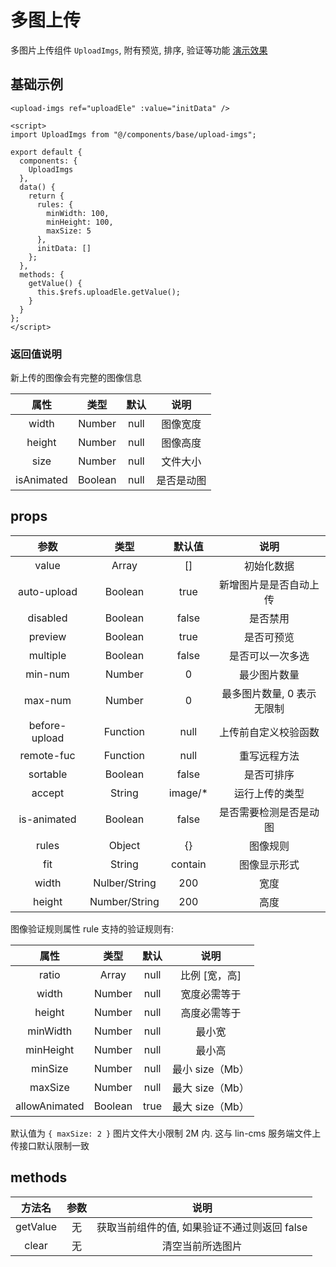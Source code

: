 # 多图上传

多图片上传组件 `UploadImgs`, 附有预览, 排序, 验证等功能 [演示效果](http://face.cms.7yue.pro/#/imgs-upload/stage1)

## 基础示例

```vue
<upload-imgs ref="uploadEle" :value="initData" />

<script>
import UploadImgs from "@/components/base/upload-imgs";

export default {
  components: {
    UploadImgs
  },
  data() {
    return {
      rules: {
        minWidth: 100,
        minHeight: 100,
        maxSize: 5
      },
      initData: []
    };
  },
  methods: {
    getValue() {
      this.$refs.uploadEle.getValue();
    }
  }
};
</script>
```

### 返回值说明

新上传的图像会有完整的图像信息

|    属性    |  类型   | 默认 |    说明    |
| :--------: | :-----: | :--: | :--------: |
|   width    | Number  | null |  图像宽度  |
|   height   | Number  | null |  图像高度  |
|    size    | Number  | null |  文件大小  |
| isAnimated | Boolean | null | 是否是动图 |

## props

|     参数      |     类型      |  默认值  |            说明            |
| :-----------: | :-----------: | :------: | :------------------------: |
|     value     |     Array     |    []    |         初始化数据         |
|  auto-upload  |    Boolean    |   true   |   新增图片是是否自动上传   |
|   disabled    |    Boolean    |  false   |          是否禁用          |
|    preview    |    Boolean    |   true   |         是否可预览         |
|   multiple    |    Boolean    |  false   |      是否可以一次多选      |
|    min-num    |    Number     |    0     |        最少图片数量        |
|    max-num    |    Number     |    0     | 最多图片数量, 0 表示无限制 |
| before-upload |   Function    |   null   |    上传前自定义校验函数    |
|  remote-fuc   |   Function    |   null   |        重写远程方法        |
|   sortable    |    Boolean    |  false   |         是否可排序         |
|    accept     |    String     | image/\* |       运行上传的类型       |
|  is-animated  |    Boolean    |  false   |   是否需要检测是否是动图   |
|     rules     |    Object     |    {}    |          图像规则          |
|      fit      |    String     | contain  |        图像显示形式        |
|     width     | Nulber/String |   200    |            宽度            |
|    height     | Number/String |   200    |            高度            |

图像验证规则属性 rule 支持的验证规则有:

|     属性      |  类型   | 默认 |      说明       |
| :-----------: | :-----: | :--: | :-------------: |
|     ratio     |  Array  | null |  比例 [宽，高]  |
|     width     | Number  | null |  宽度必需等于   |
|    height     | Number  | null |  高度必需等于   |
|   minWidth    | Number  | null |     最小宽      |
|   minHeight   | Number  | null |     最小高      |
|    minSize    | Number  | null | 最小 size（Mb） |
|    maxSize    | Number  | null | 最大 size（Mb） |
| allowAnimated | Boolean | true | 最大 size（Mb） |

默认值为 `{ maxSize: 2 }` 图片文件大小限制 2M 内. 这与 lin-cms 服务端文件上传接口默认限制一致

## methods

|  方法名  | 参数 |                     说明                     |
| :------: | :--: | :------------------------------------------: |
| getValue |  无  | 获取当前组件的值, 如果验证不通过则返回 false |
|  clear   |  无  |               清空当前所选图片               |
